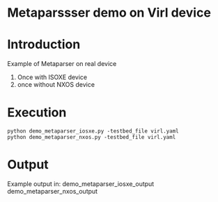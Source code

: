# Metaparssser demo on Virl device

# Introduction
Example of Metaparser on real device
1) Once with ISOXE device
2) once without NXOS device

# Execution

```
python demo_metaparser_iosxe.py -testbed_file virl.yaml
python demo_metaparser_nxos.py -testbed_file virl.yaml
```
# Output

Example output in: 
        demo_metaparser_iosxe_output
        demo_metaparser_nxos_output
